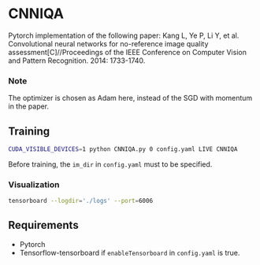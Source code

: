# CNNIQA
Pytorch implementation of the following paper:
Kang L, Ye P, Li Y, et al. Convolutional neural networks for no-reference image quality assessment[C]//Proceedings of the IEEE Conference on Computer Vision and Pattern Recognition. 2014: 1733-1740.

### Note
The optimizer is chosen as Adam here, instead of the SGD with momentum in the paper.

## Training
```bash
CUDA_VISIBLE_DEVICES=1 python CNNIQA.py 0 config.yaml LIVE CNNIQA
```
Before training, the `im_dir` in `config.yaml` must to be specified.

### Visualization
```bash
tensorboard --logdir='./logs' --port=6006
```
## Requirements
- Pytorch 
- Tensorflow-tensorboard if `enableTensorboard` in `config.yaml` is true.